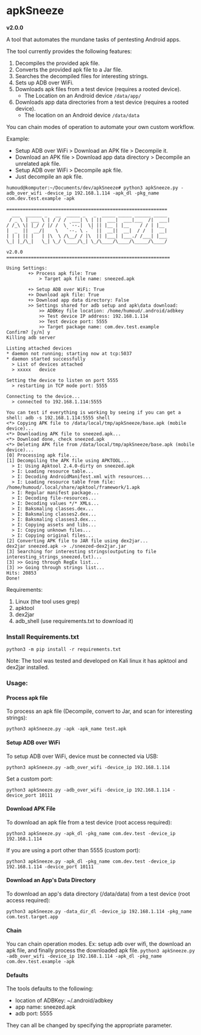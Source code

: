 # apkSneeze
**v2.0.0**

A tool that automates the mundane tasks of pentesting Android apps.

The tool currently provides the following features:
1. Decompiles the provided apk file.
2. Converts the provided apk file to a Jar file.
3. Searches the decompiled files for interesting strings.
4. Sets up ADB over WiFi.
5. Downloads apk files from a test device (requires a rooted device).
    * The Location on an Android device `/data/app/`
6. Downloads app data directories from a test device (requires a rooted device).
    * The location on an Android device `/data/data`

You can chain modes of operation to automate your own custom workflow.

Example:
* Setup ADB over WiFi > Download an APK file > Decompile it.
* Download an APK file > Download app data directory > Decompile an unrelated apk file.
* Setup ADB over WiFi >  Decompile apk file.
* Just decompile an apk file.


```shell
humoud@komputer:~/Documents/dev/apkSneeze# python3 apkSneeze.py -adb_over_wifi -device_ip 192.168.1.114 -apk_dl -pkg_name com.dev.test.example -apk

===========================================================
  ___  ______ _   __  _____ _   _  _____ _____ ______ _____ 
 / _ \ | ___ \ | / / /  ___| \ | ||  ___|  ___|___  /|  ___|
/ /_\ \| |_/ / |/ /  \ `--.|  \| || |__ | |__    / / | |__  
|  _  ||  __/|    \   `--. \ . ` ||  __||  __|  / /  |  __| 
| | | || |   | |\  \ /\__/ / |\  || |___| |___./ /___| |___ 
\_| |_/\_|   \_| \_/ \____/\_| \_/\____/\____/\_____/\____/

v2.0.0
============================================================
    
Using Settings:
        +> Process apk file: True
            > Target apk file name: sneezed.apk

        +> Setup ADB over WiFi: True
        +> Download apk file: True
        +> Download app data directory: False
        >> Settings shared for adb setup and apk\data download:
            >> ADBKey file location: /home/humoud/.android/adbkey
            >> Test device IP address: 192.168.1.114
            >> Test device port: 5555
            >> Target package name: com.dev.test.example
Confirm? [y/n] y
Killing adb server

Listing attached devices
* daemon not running; starting now at tcp:5037
* daemon started successfully
  > List of devices attached
  > xxxxx	device

Setting the device to listen on port 5555
  > restarting in TCP mode port: 5555

Connecting to the device...
  > connected to 192.168.1.114:5555

You can test if everything is working by seeing if you can get a shell: adb -s 192.168.1.114:5555 shell
<*> Copying APK file to /data/local/tmp/apkSneeze/base.apk (mobile device)...
<*> Downloading APK file to sneezed.apk...
<*> Download done, check sneezed.apk
<*> Deleting APK file from /data/local/tmp/apkSneeze/base.apk (mobile device)...
[0] Processing apk file...
[1] Decompiling the APK file using APKTOOL...
  > I: Using Apktool 2.4.0-dirty on sneezed.apk
  > I: Loading resource table...
  > I: Decoding AndroidManifest.xml with resources...
  > I: Loading resource table from file: /home/humoud/.local/share/apktool/framework/1.apk
  > I: Regular manifest package...
  > I: Decoding file-resources...
  > I: Decoding values */* XMLs...
  > I: Baksmaling classes.dex...
  > I: Baksmaling classes2.dex...
  > I: Baksmaling classes3.dex...
  > I: Copying assets and libs...
  > I: Copying unknown files...
  > I: Copying original files...
[2] Converting APK file to JAR file using dex2jar...
dex2jar sneezed.apk -> ./sneezed-dex2jar.jar
[3] Searching for interesting strings(outputing to file interesting_strings_sneezed.txt)...
[3] >> Going through RegEx list...
[3] >> Going through strings list...
Hits: 20853
Done!

```

Requirements:
1. Linux (the tool uses grep)
2. apktool
3. dex2jar
4. adb_shell (use requirements.txt to download it)


### Install Requirements.txt
`python3 -m pip install -r requirements.txt`

Note: The tool was tested and developed on Kali linux it has apktool and dex2jar installed.

### Usage:

#### Process apk file
To process an apk file (Decompile, convert to Jar, and scan for interesting strings):

`python3 apkSneeze.py -apk -apk_name test.apk`

#### Setup ADB over WiFi
To setup ADB over WiFi, device must be connected via USB:

`python3 apkSneeze.py -adb_over_wifi -device_ip 192.168.1.114`

Set a custom port:

`python3 apkSneeze.py -adb_over_wifi -device_ip 192.168.1.114 -device_port 10111`

#### Download APK File

To download an apk file from a test device (root access required):

`python3 apkSneeze.py -apk_dl -pkg_name com.dev.test -device_ip 192.168.1.114`

If you are using a port other than 5555 (custom port):

`python3 apkSneeze.py -apk_dl -pkg_name com.dev.test -device_ip 192.168.1.114 -device_port 10111`


#### Download an App's Data Directory

To download an app's data directory (/data/data) from a test device (root access required):

`python3 apkSneeze.py -data_dir_dl -device_ip 192.168.1.114 -pkg_name com.test.target.app`

#### Chain

You can chain operation modes. Ex: setup adb over wifi, the download an apk file, and finally process the downloaded apk file.
`python3 apkSneeze.py -adb_over_wifi -device_ip 192.168.1.114 -apk_dl -pkg_name com.dev.test.example -apk`

#### Defaults
The tools defaults to the following:
* location of ADBKey: ~/.android/adbkey
* app name: sneezed.apk
* adb port: 5555

They can all be changed by specifying the appropriate parameter.